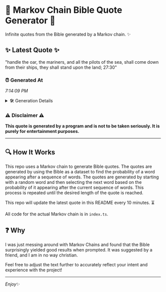# 📖 Markov Chain Bible Quote Generator 📖

Infinite quotes from the Bible generated by a Markov chain. ✨

## ✨ Latest Quote ✨
"handle the oar, the mariners, and all the pilots of the sea, shall come down from their ships, they shall stand upon the land; 27:30"

### ⏰ Generated At
*7:14:09 PM*

<details>
    <summary>🛠️ Generation Details</summary>
    <p>
        <strong>🌱 Seed:</strong> handle<br>
        <strong>🔄 Iterations:</strong> 24<br>
        <strong>📜 Context History:</strong><br>[ handle ]: the<br>[ handle, the ]: oar,<br>[ handle, the, oar, ]: the<br>[ handle, the, oar,, the ]: mariners,<br>[ handle, the, oar,, the, mariners, ]: and<br>[ handle, the, oar,, the, mariners,, and ]: all<br>[ the, oar,, the, mariners,, and, all ]: the<br>[ oar,, the, mariners,, and, all, the ]: pilots<br>[ the, mariners,, and, all, the, pilots ]: of<br>[ mariners,, and, all, the, pilots, of ]: the<br>[ and, all, the, pilots, of, the ]: sea,<br>[ all, the, pilots, of, the, sea, ]: shall<br>[ the, pilots, of, the, sea,, shall ]: come<br>[ pilots, of, the, sea,, shall, come ]: down<br>[ of, the, sea,, shall, come, down ]: from<br>[ the, sea,, shall, come, down, from ]: their<br>[ sea,, shall, come, down, from, their ]: ships,<br>[ shall, come, down, from, their, ships, ]: they<br>[ come, down, from, their, ships,, they ]: shall<br>[ down, from, their, ships,, they, shall ]: stand<br>[ from, their, ships,, they, shall, stand ]: upon<br>[ their, ships,, they, shall, stand, upon ]: the<br>[ ships,, they, shall, stand, upon, the ]: land;<br>[ they, shall, stand, upon, the, land; ]: 27:30<br>
    </p>
</details>

### ⚠️ Disclaimer ⚠️
**This quote is generated by a program and is not to be taken seriously. It is purely for entertainment purposes.**

---

## 🔍 How It Works

This repo uses a Markov chain to generate Bible quotes. The quotes are generated by using the Bible as a dataset to find the probability of a word appearing after a sequence of words. The quotes are generated by starting with a random word and then selecting the next word based on the probability of it appearing after the current sequence of words. This process is repeated until the desired length of the quote is reached.

This repo will update the latest quote in this README every 10 minutes. ⏳

All code for the actual Markov chain is in `index.ts`.

## ❓ Why

I was just messing around with Markov Chains and found that the Bible surprisingly yielded good results when prompted. 
It was suggested by a friend, and I am in no way christian.

Feel free to adjust the text further to accurately reflect your intent and experience with the project!

---

*Enjoy*✨
